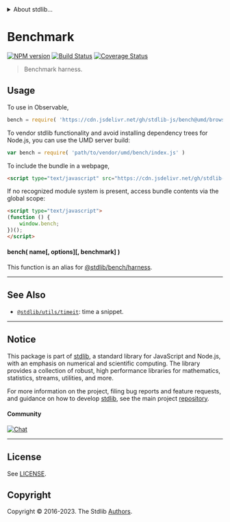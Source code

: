 <!--

@license Apache-2.0

Copyright (c) 2018 The Stdlib Authors.

Licensed under the Apache License, Version 2.0 (the "License");
you may not use this file except in compliance with the License.
You may obtain a copy of the License at

   http://www.apache.org/licenses/LICENSE-2.0

Unless required by applicable law or agreed to in writing, software
distributed under the License is distributed on an "AS IS" BASIS,
WITHOUT WARRANTIES OR CONDITIONS OF ANY KIND, either express or implied.
See the License for the specific language governing permissions and
limitations under the License.

-->


<details>
  <summary>
    About stdlib...
  </summary>
  <p>We believe in a future in which the web is a preferred environment for numerical computation. To help realize this future, we've built stdlib. stdlib is a standard library, with an emphasis on numerical and scientific computation, written in JavaScript (and C) for execution in browsers and in Node.js.</p>
  <p>The library is fully decomposable, being architected in such a way that you can swap out and mix and match APIs and functionality to cater to your exact preferences and use cases.</p>
  <p>When you use stdlib, you can be absolutely certain that you are using the most thorough, rigorous, well-written, studied, documented, tested, measured, and high-quality code out there.</p>
  <p>To join us in bringing numerical computing to the web, get started by checking us out on <a href="https://github.com/stdlib-js/stdlib">GitHub</a>, and please consider <a href="https://opencollective.com/stdlib">financially supporting stdlib</a>. We greatly appreciate your continued support!</p>
</details>

# Benchmark

[![NPM version][npm-image]][npm-url] [![Build Status][test-image]][test-url] [![Coverage Status][coverage-image]][coverage-url] <!-- [![dependencies][dependencies-image]][dependencies-url] -->

> Benchmark harness.

<!-- Section to include introductory text. Make sure to keep an empty line after the intro `section` element and another before the `/section` close. -->

<section class="intro">

</section>

<!-- /.intro -->

<!-- Package usage documentation. -->



<section class="usage">

## Usage

To use in Observable,

```javascript
bench = require( 'https://cdn.jsdelivr.net/gh/stdlib-js/bench@umd/browser.js' )
```

To vendor stdlib functionality and avoid installing dependency trees for Node.js, you can use the UMD server build:

```javascript
var bench = require( 'path/to/vendor/umd/bench/index.js' )
```

To include the bundle in a webpage,

```html
<script type="text/javascript" src="https://cdn.jsdelivr.net/gh/stdlib-js/bench@umd/browser.js"></script>
```

If no recognized module system is present, access bundle contents via the global scope:

```html
<script type="text/javascript">
(function () {
    window.bench;
})();
</script>
```

#### bench( name\[, options]\[, benchmark] )

This function is an alias for [@stdlib/bench/harness][@stdlib/bench/harness].

</section>

<!-- /.usage -->

<!-- Package usage notes. Make sure to keep an empty line after the `section` element and another before the `/section` close. -->

<section class="notes">

</section>

<!-- /.notes -->

<!-- Package usage examples. -->

<section class="examples">

</section>

<!-- /.examples -->

<!-- Section to include cited references. If references are included, add a horizontal rule *before* the section. Make sure to keep an empty line after the `section` element and another before the `/section` close. -->

<section class="references">

</section>

<!-- /.references -->

<!-- Section for related `stdlib` packages. Do not manually edit this section, as it is automatically populated. -->

<section class="related">

* * *

## See Also

-   <span class="package-name">[`@stdlib/utils/timeit`][@stdlib/utils/timeit]</span><span class="delimiter">: </span><span class="description">time a snippet.</span>

</section>

<!-- /.related -->

<!-- Section for all links. Make sure to keep an empty line after the `section` element and another before the `/section` close. -->


<section class="main-repo" >

* * *

## Notice

This package is part of [stdlib][stdlib], a standard library for JavaScript and Node.js, with an emphasis on numerical and scientific computing. The library provides a collection of robust, high performance libraries for mathematics, statistics, streams, utilities, and more.

For more information on the project, filing bug reports and feature requests, and guidance on how to develop [stdlib][stdlib], see the main project [repository][stdlib].

#### Community

[![Chat][chat-image]][chat-url]

---

## License

See [LICENSE][stdlib-license].


## Copyright

Copyright &copy; 2016-2023. The Stdlib [Authors][stdlib-authors].

</section>

<!-- /.stdlib -->

<!-- Section for all links. Make sure to keep an empty line after the `section` element and another before the `/section` close. -->

<section class="links">

[npm-image]: http://img.shields.io/npm/v/@stdlib/bench.svg
[npm-url]: https://npmjs.org/package/@stdlib/bench

[test-image]: https://github.com/stdlib-js/bench/actions/workflows/test.yml/badge.svg?branch=v0.2.1
[test-url]: https://github.com/stdlib-js/bench/actions/workflows/test.yml?query=branch:v0.2.1

[coverage-image]: https://img.shields.io/codecov/c/github/stdlib-js/bench/main.svg
[coverage-url]: https://codecov.io/github/stdlib-js/bench?branch=main

<!--

[dependencies-image]: https://img.shields.io/david/stdlib-js/bench.svg
[dependencies-url]: https://david-dm.org/stdlib-js/bench/main

-->

[chat-image]: https://img.shields.io/gitter/room/stdlib-js/stdlib.svg
[chat-url]: https://app.gitter.im/#/room/#stdlib-js_stdlib:gitter.im

[stdlib]: https://github.com/stdlib-js/stdlib

[stdlib-authors]: https://github.com/stdlib-js/stdlib/graphs/contributors

[umd]: https://github.com/umdjs/umd
[es-module]: https://developer.mozilla.org/en-US/docs/Web/JavaScript/Guide/Modules

[deno-url]: https://github.com/stdlib-js/bench/tree/deno
[umd-url]: https://github.com/stdlib-js/bench/tree/umd
[esm-url]: https://github.com/stdlib-js/bench/tree/esm
[branches-url]: https://github.com/stdlib-js/bench/blob/main/branches.md

[stdlib-license]: https://raw.githubusercontent.com/stdlib-js/bench/main/LICENSE

[@stdlib/bench/harness]: https://github.com/stdlib-js/bench/tree/main/harness

<!-- <related-links> -->

[@stdlib/utils/timeit]: https://github.com/stdlib-js/utils-timeit/tree/umd

<!-- </related-links> -->

</section>

<!-- /.links -->
